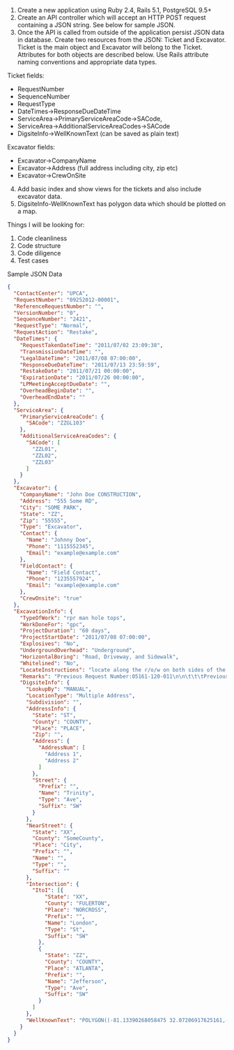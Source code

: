 1) Create a new application using Ruby 2.4, Rails 5.1, PostgreSQL 9.5+
2) Create an API controller which will accept an HTTP POST request containing a JSON string. See below for sample JSON.
3) Once the API is called from outside of the application persist JSON data in database. Create two resources from the JSON: Ticket and Excavator. Ticket is the main object and Excavator will belong to the Ticket. Attributes for both objects are described below. Use Rails attribute naming conventions and appropriate data types.
  
  Ticket fields:
  - RequestNumber
  - SequenceNumber
  - RequestType
  - DateTimes->ResponseDueDateTime
  - ServiceArea->PrimaryServiceAreaCode->SACode, 
  - ServiceArea->AdditionalServiceAreaCodes->SACode
  - DigsiteInfo->WellKnownText (can be saved as plain text)  
  
  Excavator fields:
  - Excavator->CompanyName
  - Excavator->Address (full address including city, zip etc)
  - Excavator->CrewOnSite
4) Add basic index and show views for the tickets and also include excavator data.
5) DigsiteInfo-WellKnownText has polygon data which should be plotted on a map.

Things I will be looking for:
1) Code cleanliness
2) Code structure
3) Code diligence
4) Test cases

Sample JSON Data
```json
{
  "ContactCenter": "UPCA",
  "RequestNumber": "09252012-00001",
  "ReferenceRequestNumber": "",
  "VersionNumber": "0",
  "SequenceNumber": "2421",
  "RequestType": "Normal",
  "RequestAction": "Restake",
  "DateTimes": {
    "RequestTakenDateTime": "2011/07/02 23:09:38",
    "TransmissionDateTime": "",
    "LegalDateTime": "2011/07/08 07:00:00",
    "ResponseDueDateTime": "2011/07/13 23:59:59",
    "RestakeDate": "2011/07/21 00:00:00",
    "ExpirationDate": "2011/07/26 00:00:00",
    "LPMeetingAcceptDueDate": "",
    "OverheadBeginDate": "",
    "OverheadEndDate": ""
  },
  "ServiceArea": {
    "PrimaryServiceAreaCode": {
      "SACode": "ZZGL103"
    },
    "AdditionalServiceAreaCodes": {
      "SACode": [
        "ZZL01",
        "ZZL02",
        "ZZL03"
      ]
    }
  },
  "Excavator": {
    "CompanyName": "John Doe CONSTRUCTION",
    "Address": "555 Some RD",
    "City": "SOME PARK",
    "State": "ZZ",
    "Zip": "55555",
    "Type": "Excavator",
    "Contact": {
      "Name": "Johnny Doe",
      "Phone": "1115552345",
      "Email": "example@example.com"
    },
    "FieldContact": {
      "Name": "Field Contact",
      "Phone": "1235557924",
      "Email": "example@example.com"
    },
    "CrewOnsite": "true"
  },
  "ExcavationInfo": {
    "TypeOfWork": "rpr man hole tops",
    "WorkDoneFor": "gpc",
    "ProjectDuration": "60 days",
    "ProjectStartDate": "2011/07/08 07:00:00",
    "Explosives": "No",
    "UndergroundOverhead": "Underground",
    "HorizontalBoring": "Road, Driveway, and Sidewalk",
    "Whitelined": "No",
    "LocateInstructions": "locate along the r/o/w on both sides of the rd - including the rd itself - from inter to inter ",
    "Remarks": "Previous Request Number:05161-120-011\n\n\t\t\tPrevious Request Number:06044-254-020\n\n\t\t\tPrevious Request Number:06171-300-030",
    "DigsiteInfo": {
      "LookupBy": "MANUAL",
      "LocationType": "Multiple Address",
      "Subdivision": "",
      "AddressInfo": {
        "State": "ST",
        "County": "COUNTY",
        "Place": "PLACE",
        "Zip": "",
        "Address": {
          "AddressNum": [
            "Address 1",
            "Address 2"
          ]
        },
        "Street": {
          "Prefix": "",
          "Name": "Trinity",
          "Type": "Ave",
          "Suffix": "SW"
        }
      },
      "NearStreet": {
        "State": "XX",
        "County": "SomeCounty",
        "Place": "City",
        "Prefix": "",
        "Name": "",
        "Type": "",
        "Suffix": ""
      },
      "Intersection": {
        "ItoI": [{
            "State": "XX",
            "County": "FULERTON",
            "Place": "NORCROSS",
            "Prefix": "",
            "Name": "London",
            "Type": "St",
            "Suffix": "SW"
          },
          {
            "State": "ZZ",
            "County": "COUNTY",
            "Place": "ATLANTA",
            "Prefix": "",
            "Name": "Jefferson",
            "Type": "Ave",
            "Suffix": "SW"
          }
        ]
      },
      "WellKnownText": "POLYGON((-81.13390268058475 32.07206917625161,-81.14660562247929 32.04064386441295,-81.08858407706913 32.02259853170128,-81.05322183341679 32.02434500961698,-81.05047525138554 32.042681017283066,-81.0319358226746 32.06537765335268,-81.01202310294804 32.078469305179404,-81.02850259513554 32.07963291684719,-81.07759774894413 32.07090546831167,-81.12154306144413 32.08806865844325,-81.13390268058475 32.07206917625161))"
    }
  }
}
```
